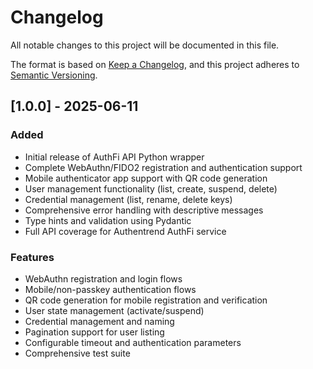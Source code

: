 # Changelog

All notable changes to this project will be documented in this file.

The format is based on [Keep a Changelog](https://keepachangelog.com/en/1.0.0/),
and this project adheres to [Semantic Versioning](https://semver.org/spec/v2.0.0.html).

## [1.0.0] - 2025-06-11

### Added
- Initial release of AuthFi API Python wrapper
- Complete WebAuthn/FIDO2 registration and authentication support
- Mobile authenticator app support with QR code generation
- User management functionality (list, create, suspend, delete)
- Credential management (list, rename, delete keys)
- Comprehensive error handling with descriptive messages
- Type hints and validation using Pydantic
- Full API coverage for Authentrend AuthFi service

### Features
- WebAuthn registration and login flows
- Mobile/non-passkey authentication flows
- QR code generation for mobile registration and verification
- User state management (activate/suspend)
- Credential management and naming
- Pagination support for user listing
- Configurable timeout and authentication parameters
- Comprehensive test suite